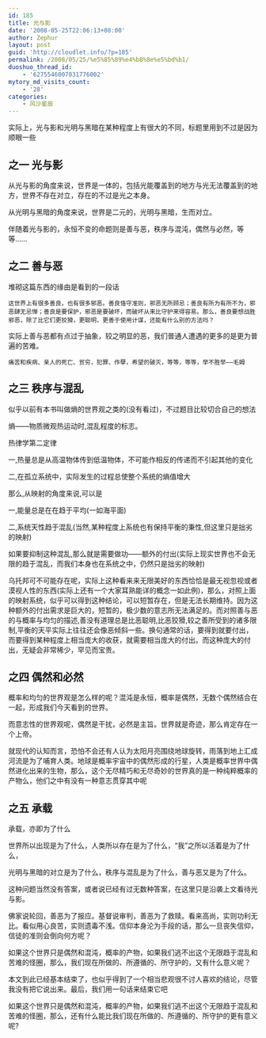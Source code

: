```yaml
---
id: 185
title: 光与影
date: '2008-05-25T22:06:13+08:00'
author: Zephur
layout: post
guid: 'http://cloudlet.info/?p=185'
permalink: /2008/05/25/%e5%85%89%e4%b8%8e%e5%bd%b1/
duoshuo_thread_id:
    - '6275546007031776002'
mytory_md_visits_count:
    - '28'
categories:
    - 风沙星辰
---
```


实际上，光与影和光明与黑暗在某种程度上有很大的不同，标题里用到不过是因为顺眼一些

## 之一 光与影

从光与影的角度来说，世界是一体的，包括光能覆盖到的地方与光无法覆盖到的地方，世界不存在对立，存在的不过是光之本身。

从光明与黑暗的角度来说，世界是二元的，光明与黑暗，生而对立。

伴随着光与影的，永恒不变的命题则是善与恶，秩序与混沌，偶然与必然，等等……

## 之二 善与恶

堆砌这篇东西的缘由是看到的一段话

`这世界上有很多善良，也有很多邪恶。善良恪守准则，邪恶无所顾忌；善良有所为有所不为，邪恶肆无忌惮；善良是要保护，邪恶是要破坏，而破坏从来比守护来得容易。那么，善良要想战胜邪恶，除了比它们更狡猾，更聪明，更善于使用计谋，还能有什么别的方法吗？`

实际上善与恶都有点过于抽象，较之明显的恶，我们普通人遭遇的更多的是更为普遍的苦难。

`痛苦和疾病、亲人的死亡、贫穷，犯罪、作孽，希望的破灭，等等，等等，举不胜举——毛姆`

## 之三 秩序与混乱

似乎以前有本书叫做熵的世界观之类的(没有看过)，不过题目比较切合自己的想法

熵——物质微观热运动时,混乱程度的标志。

热律学第二定律

一,热量总是从高温物体传到低温物体，不可能作相反的传递而不引起其他的变化

二,在孤立系统中，实际发生的过程总使整个系统的熵值增大

那么,从映射的角度来说,可以是

一,能量总是在在趋于平均(一如海平面)

二,系统天性趋于混乱(当然,某种程度上系统也有保持平衡的秉性,但这里只是拙劣的映射)

如果要抑制这种混乱,那么就是需要做功——额外的付出(实际上现实世界也不会无限的趋于混乱，而我们本身也在系统之中，仍然只是拙劣的映射)

乌托邦可不可能存在呢，实际上这种看来来无限美好的东西恰恰是最无视忽视或者漠视人性的东西(实际上还有一个大家耳熟能详的概念一如此例)，那么，对照上面的映射系统，似乎可以得到这种结论，可以短暂存在，但是无法长期维持。因为这种额外的付出需求是巨大的，短暂的，极少数的意志所无法满足的。而对照善与恶的与概率与均匀的描述,善没有道理总是比恶聪明,比恶狡猾,较之善所受到的诸多限制,平衡的天平实际上往往还会像恶倾斜一些。换句通常的话，要得到就要付出，而要得到某种程度上相当庞大的收获，就需要相当庞大的付出。而这种庞大的付出，无疑会非常稀少，罕见而宝贵。

## 之四 偶然和必然

概率和均匀的世界观是怎么样的呢？混沌是永恒，概率是偶然，无数个偶然结合在一起，形成我们今天看到的世界。

而意志性的世界观呢，偶然是干扰，必然是主旨。世界就是奇迹，那么肯定存在一个上帝。

就现代的认知而言，恐怕不会还有人认为太阳月亮围绕地球旋转，雨落到地上汇成河流是为了哺育人类。地球是概率宇宙中的偶然形成的行星，人类是概率世界中偶然进化出来的生物，那么，这个无尽精巧和无尽奇妙的世界真的是一种纯粹概率的产物么，他们之中有没有一种意志贯穿其中呢

## 之五 承载

承载，亦即为了什么

世界所以出现是为了什么，人类所以存在是为了什么，“我”之所以活着是为了什么，

光明与黑暗的对立是为了什么，秩序与混乱是为了什么，善与恶又是为了什么。

这种问题当然没有答案，或者说已经有过无数种答案，在这里只是沿袭上文看待光与影。

佛家说轮回，善恶为了报应。基督说审判，善恶为了救赎。看来高尚，实则功利无比。看似用心良苦，实则遗毒不浅。信仰本身沦为手段的话，那么一旦丧失信仰，信徒的准则会倒向何方呢？

如果这个世界只是偶然和混沌，概率的产物，如果我们逃不出这个无限趋于混乱和苦难的怪圈，那么，我们现在所做的、所遵循的、所守护的，又有什么意义呢？

本文到此已经基本结束了，也似乎得到了一个相当悲观很不讨人喜欢的结论，尽管我没有把它说出来。最后，我们用一句话来结束它吧

如果这个世界只是偶然和混沌，概率的产物，如果我们逃不出这个无限趋于混乱和苦难的怪圈，那么，还有什么能比我们现在所做的、所遵循的、所守护的更有意义呢?